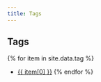 ```yaml
---
title: Tags
---
```


## Tags

{% for item in site.data.tag %}
- <a href="/tag/{{ item[0] }}">{{ item[0] }}</a>
{% endfor %}
